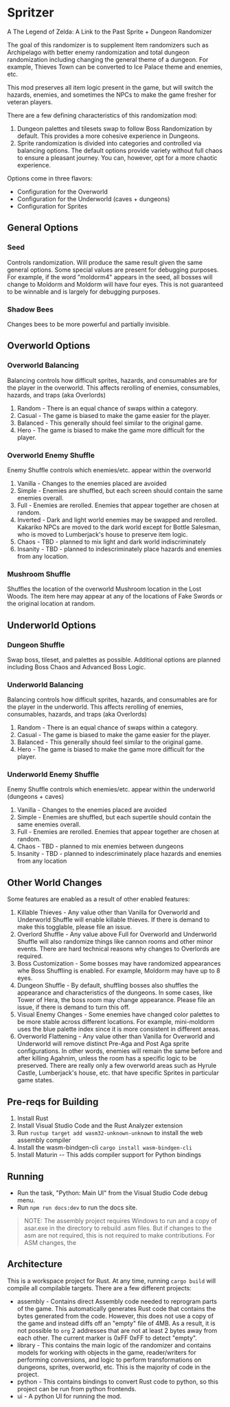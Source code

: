 # Spritzer

A The Legend of Zelda: A Link to the Past Sprite + Dungeon Randomizer

The goal of this randomizer is to supplement Item randomizers such as Archipelago with better enemy randomization and total dungeon randomization including changing the general theme of a dungeon. For example, Thieves Town can be converted to Ice Palace theme and enemies, etc.

This mod preserves all item logic present in the game, but will switch the hazards, enemies, and sometimes the NPCs to make the game fresher for veteran players.

There are a few defining characteristics of this randomization mod:

1. Dungeon palettes and tilesets swap to follow Boss Randomization by default. This provides a more cohesive experience in Dungeons.
2. Sprite randomization is divided into categories and controlled via balancing options. The default options provide variety without full chaos to ensure a pleasant journey. You can, however, opt for a more chaotic experience.

Options come in three flavors:

- Configuration for the Overworld
- Configuration for the Underworld (caves + dungeons)
- Configuration for Sprites

## General Options

### Seed

Controls randomization. Will produce the same result given the same general options. Some special values are present for debugging purposes. For example, if the word "moldorm4" appears in the seed, all bosses will change to Moldorm and Moldorm will have four eyes. This is not guaranteed to be winnable and is largely for debugging purposes.

### Shadow Bees

Changes bees to be more powerful and partially invisible.

## Overworld Options

### Overworld Balancing

Balancing controls how difficult sprites, hazards, and consumables are for the player in the overworld. This affects rerolling of enemies, consumables, hazards, and traps (aka Overlords)

1. Random - There is an equal chance of swaps within a category.
1. Casual - The game is biased to make the game easier for the player.
1. Balanced - This generally should feel similar to the original game.
1. Hero - The game is biased to make the game more difficult for the player.

### Overworld Enemy Shuffle

Enemy Shuffle controls which enemies/etc. appear within the overworld

1. Vanilla - Changes to the enemies placed are avoided
1. Simple - Enemies are shuffled, but each screen should contain the same enemies overall.
1. Full - Enemies are rerolled. Enemies that appear together are chosen at random.
1. Inverted - Dark and light world enemies may be swapped and rerolled. Kakariko NPCs are moved to the dark world except for Bottle Salesman, who is moved to Lumberjack's house to preserve item logic.
1. Chaos - TBD - planned to mix light and dark world indiscriminately
1. Insanity - TBD - planned to indescriminately place hazards and enemies from any location.

### Mushroom Shuffle

Shuffles the location of the overworld Mushroom location in the Lost Woods. The item here may appear at any of the locations of Fake Swords or the original location at random.

## Underworld Options

### Dungeon Shuffle

Swap boss, tileset, and palettes as possible. Additional options are planned including Boss Chaos and Advanced Boss Logic.

### Underworld Balancing

Balancing controls how difficult sprites, hazards, and consumables are for the player in the underworld. This affects rerolling of enemies, consumables, hazards, and traps (aka Overlords)

1. Random - There is an equal chance of swaps within a category.
1. Casual - The game is biased to make the game easier for the player.
1. Balanced - This generally should feel similar to the original game.
1. Hero - The game is biased to make the game more difficult for the player.

### Underworld Enemy Shuffle

Enemy Shuffle controls which enemies/etc. appear within the underworld (dungeons + caves)

1. Vanilla - Changes to the enemies placed are avoided
1. Simple - Enemies are shuffled, but each supertile should contain the same enemies overall.
1. Full - Enemies are rerolled. Enemies that appear together are chosen at random.
1. Chaos - TBD - planned to mix enemies between dungeons
1. Insanity - TBD - planned to indescriminately place hazards and enemies from any location

## Other World Changes

Some features are enabled as a result of other enabled features:

1. Killable Thieves - Any value other than Vanilla for Overworld and Underworld Shuffle will enable killable thieves. If there is demand to make this togglable, please file an issue.
2. Overlord Shuffle - Any value above Full for Overworld and Underworld Shuffle will also randomize things like cannon rooms and other minor events. There are hard technical reasons why changes to Overlords are required.
3. Boss Customization - Some bosses may have randomized appearances whe Boss Shuffling is enabled. For example, Moldorm may have up to 8 eyes.
4. Dungeon Shuffle - By default, shuffling bosses also shuffles the appearance and characteristics of the dungeons. In some cases, like Tower of Hera, the boss room may change appearance. Please file an issue, if there is demand to turn this off.
5. Visual Enemy Changes - Some enemies have changed color palettes to be more stable across different locations. For example, mini-moldorm uses the blue palette index since it is more consistent in different areas.
6. Overworld Flattening - Any value other than Vanilla for Overworld and Underworld will remove distinct Pre-Aga and Post Aga sprite configurations. In other words, enemies will remain the same before and after killing Agahnim, unless the room has a specific logic to be preserved. There are really only a few overworld areas such as Hyrule Castle, Lumberjack's house, etc. that have specific Sprites in particular game states.

## Pre-reqs for Building

1. Install Rust
2. Install Visual Studio Code and the Rust Analyzer extension
3. Run `rustup target add wasm32-unknown-unknown` to install the web assembly compiler
4. Install the wasm-bindgen-cli `cargo install wasm-bindgen-cli`
5. Install Maturin -- This adds compiler support for Python bindings

## Running

- Run the task, "Python: Main UI" from the Visual Studio Code debug menu.
- Run `npm run docs:dev` to run the docs site.

> NOTE: The assembly project requires Windows to run and a copy of asar.exe in the directory to rebuild .asm files. But if changes to the asm are not required, this is not required to make contributions. For ASM changes, the

## Architecture

This is a workspace project for Rust. At any time, running `cargo build` will compile all compilable targets. There are a few different projects:

- assembly - Contains direct Assembly code needed to reprogram parts of the game. This automatically generates Rust code that contains the bytes generated from the code. However, this does not use a copy of the game and instead diffs off an "empty" file of 4MB. As a result, it is not possible to `org` 2 addresses that are not at least 2 bytes away from each other. The current marker is 0xFF 0xFF to detect "empty".
- library - This contains the main logic of the randomizer and contains models for working with objects in the game, reader/writers for performing conversions, and logic to perform transformations on dungeons, sprites, overworld, etc. This is the majority of code in the project.
- python - This contains bindings to convert Rust code to python, so this project can be run from python frontends.
- ui - A python UI for running the mod.
